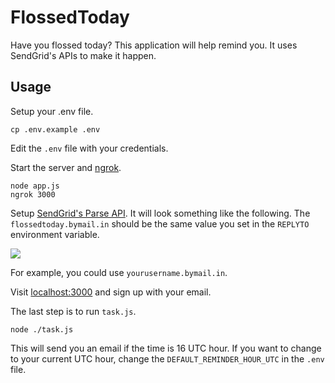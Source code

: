 # FlossedToday

Have you flossed today? This application will help remind you. It uses SendGrid's APIs to make it happen.

## Usage

Setup your .env file.

```
cp .env.example .env
```

Edit the `.env` file with your credentials.

Start the server and [ngrok](https://ngrok.com/).

```
node app.js
ngrok 3000
```

Setup [SendGrid's Parse API](http://sendgrid.com/developer/reply). It will look something like the following. The `flossedtoday.bymail.in` should be the same value you set in the `REPLYTO` environment variable.

![](https://raw.github.com/scottmotte/flossedtoday/master/inbound-setup-example.png)

For example, you could use `yourusername.bymail.in`.

Visit [localhost:3000](http://localhost:3000) and sign up with your email.

The last step is to run `task.js`.

```
node ./task.js
```

This will send you an email if the time is 16 UTC hour. If you want to change to your current UTC hour, change the `DEFAULT_REMINDER_HOUR_UTC` in the `.env` file. 







